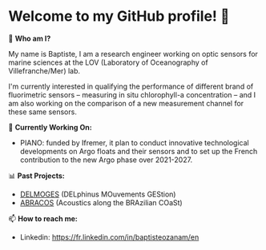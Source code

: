 # Welcome to my GitHub profile! 👋

👀 **Who am I?** 

My name is Baptiste, I am a research engineer working on optic sensors for marine sciences at the LOV (Laboratory of Oceanography of Villefranche/Mer) lab.

I'm currently interested in qualifying the performance of different brand of fluorimetric sensors – measuring in situ chlorophyll-a concentration – and I am also working on the comparison of a new measurement channel for these same sensors.

🔭 **Currently Working On:**  
- PIANO: funded by Ifremer, it plan to conduct innovative technological developments on Argo floats and their sensors and to set up the French contribution to the new Argo phase over 2021-2027.

📊 **Past Projects:**  
- [DELMOGES](https://www.ifremer.fr/fr/presse/lancement-du-projet-delmoges-la-recherche-francaise-mobilisee-pour-mieux-comprendre-et) (DELphinus MOuvements GEStion)
- [ABRACOS](https://tapioca.ird.fr/abracos-1/) (Acoustics along the BRAzilian COaSt)

📫 **How to reach me:**  
- Linkedin: https://fr.linkedin.com/in/baptisteozanam/en
